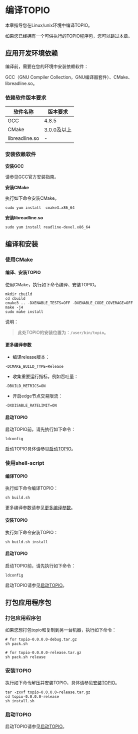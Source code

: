 # 编译TOPIO

本章指导您在Linux/unix环境中编译TOPIO。

如果您已经拥有一个可供执行的TOPIO程序包，您可以跳过本章。

## 应用开发环境依赖

编译前，需要在您的环境中安装依赖软件：

GCC（GNU Compiler Collection，GNU编译器套件）、CMake、libreadline.so。

### 依赖软件版本要求

| 软件名称       | 版本要求    |
| -------------- | ----------- |
| GCC            | 4.8.5       |
| CMake          | 3.0.0及以上 |
| libreadline.so | -           |

### 安装依赖软件

**安装GCC**

请参见GCC官方安装指南。

**安装CMake**

执行如下命令安装CMake。

```
sudo yum install  cmake3.x86_64
```

**安装libreadline.so**

```
sudo yum install readline-devel.x86_64
```

## 编译和安装

### 使用CMake

#### 编译、安装TOPIO

使用CMake，执行如下命令编译、安装TOPIO。

```
mkdir cbuild
cd cbuild
cmake3 .. -DXENABLE_TESTS=OFF -DXENABLE_CODE_COVERAGE=OFF 
make -j4
sudo make install
```

说明：

> 此处TOPIO的安装位置为：`/user/bin/topio`。

#### 更多编译参数

* 编译release版本：

```
-DCMAKE_BUILD_TYPE=Release
```

* 收集重要运行指标，例如吞吐量：

```
-DBUILD_METRICS=ON
```

* 开启edge节点交易限流：

```
-DXDISABLE_RATELIMIT=ON
```

#### 启动TOPIO

启动TOPIO前，请先执行如下命令：

```
ldconfig
```

启动TOPIO具体请参见[启动TOPIO](/zh/Tools/TOPIO/StartTOPIO.md)。

### 使用shell-script

#### 编译TOPIO

执行如下命令编译TOPIO：

```
sh build.sh
```

更多编译参数请参见[更多编译参数](#更多编译参数)。

#### 安装TOPIO

执行如下命令安装TOPIO：

```
sh build.sh install
```

#### 启动TOPIO

启动TOPIO前，请先执行如下命令：

```
ldconfig
```

启动TOPIO请参见[启动TOPIO](/zh/Tools/TOPIO/StartTOPIO.md)。

## 打包应用程序包

### 打包应用程序包

如果您想打包topio和复制到另一台机器，执行如下命令：

```
# for topio-0.0.0.0-debug.tar.gz
sh pack.sh

# for topio-0.0.0.0-release.tar.gz
sh pack.sh release
```

### 安装TOPIO

执行如下命令解压并安装TOPIO，具体请参见[安装TOPIO](/zh/Tools/TOPIO/InstallTOPIO.md)。

```
tar -zxvf topio-0.0.0.0-release.tar.gz
cd topio-0.0.0.0-release
sh install.sh
```

### 启动TOPIO

启动TOPIO请参见[启动TOPIO](/zh/Tools/TOPIO/StartTOPIO.md)。